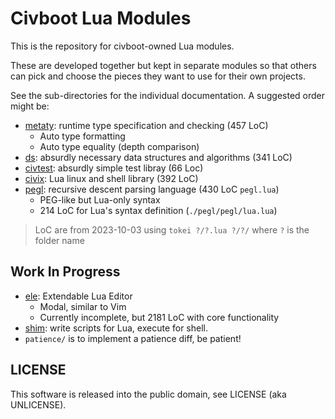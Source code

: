 # Civboot Lua Modules

This is the repository for civboot-owned Lua modules.

These are developed together but kept in separate modules so that others can
pick and choose the pieces they want to use for their own projects.

See the sub-directories for the individual documentation. A suggested order
might be:

* [metaty](./metaty/README.md): runtime type specification and checking (457 LoC)
  * Auto type formatting
  * Auto type equality (depth comparison)
* [ds](./ds/README.md): absurdly necessary data structures and algorithms (341 LoC)
* [civtest](./civtest/README.md): absurdly simple test libray (66 Loc)
* [civix](./civix/README.md): Lua linux and shell library (392 LoC) 
* [pegl](./pegl/README.md): recursive descent parsing language (430 LoC `pegl.lua`)
  * PEG-like but Lua-only syntax
  * 214 LoC for Lua's syntax definition (`./pegl/pegl/lua.lua`)

> LoC are from 2023-10-03 using `tokei ?/?.lua ?/?/` where `?` is the folder name

## Work In Progress

* [ele](./ele/README.md): Extendable Lua Editor
  * Modal, similar to Vim
  * Currently incomplete, but 2181 LoC with core functionality
* [shim](./shim/README.md): write scripts for Lua, execute for shell.
* `patience/` is to implement a patience diff, be patient!

## LICENSE

This software is released into the public domain, see LICENSE (aka UNLICENSE).
